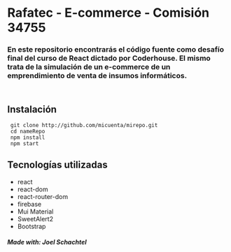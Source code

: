# Rafatec - E-commerce - Comisión 34755
### En este repositorio encontrarás el código fuente como desafío final del curso de React dictado por Coderhouse. El mismo trata de la simulación de un e-commerce de un emprendimiento de venta de insumos informáticos.


<div style='align=center; margin-top: 25px; margin-bottom: 25px;'>
	<img src="">
</div>


## Instalación
```
 git clone http://github.com/micuenta/mirepo.git
 cd nameRepo
 npm install
 npm start
```
## Tecnologías utilizadas
- react
- react-dom
- react-router-dom
- firebase 
- Mui Material
- SweetAlert2
- Bootstrap

##### Made with: Joel Schachtel
